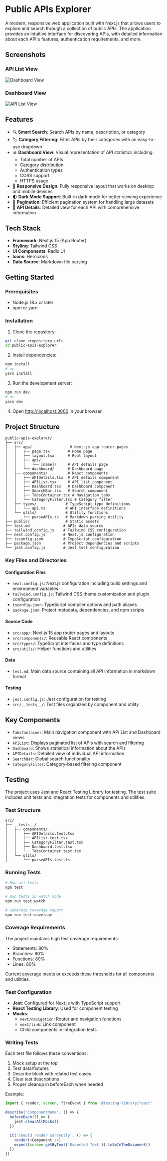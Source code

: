 # Public APIs Explorer

A modern, responsive web application built with Next.js that allows users to explore and search through a collection of public APIs. The application provides an intuitive interface for discovering APIs, with detailed information about each API's features, authentication requirements, and more.

## Screenshots

### API List View
![Dashboard View](public/screenshot1.png)

### Dashboard View
![API List View](public/screenshot2.png)

## Features

- 🔍 **Smart Search**: Search APIs by name, description, or category
- 🏷️ **Category Filtering**: Filter APIs by their categories with an easy-to-use dropdown
- 📊 **Dashboard View**: Visual representation of API statistics including:
  - Total number of APIs
  - Category distribution
  - Authentication types
  - CORS support
  - HTTPS usage
- 📱 **Responsive Design**: Fully responsive layout that works on desktop and mobile devices
- 🌓 **Dark Mode Support**: Built-in dark mode for better viewing experience
- 📄 **Pagination**: Efficient pagination system for handling large datasets
- 🔗 **API Details**: Detailed view for each API with comprehensive information

## Tech Stack

- **Framework**: Next.js 15 (App Router)
- **Styling**: Tailwind CSS
- **UI Components**: Radix UI
- **Icons**: Heroicons
- **Data Source**: Markdown file parsing

## Getting Started

### Prerequisites

- Node.js 18.x or later
- npm or yarn

### Installation

1. Clone the repository:
```bash
git clone <repository-url>
cd public-apis-explorer
```

2. Install dependencies:
```bash
npm install
# or
yarn install
```

3. Run the development server:
```bash
npm run dev
# or
yarn dev
```

4. Open [http://localhost:3000](http://localhost:3000) in your browser.

## Project Structure

```
public-apis-explorer/
├── src/
│   ├── app/                 # Next.js app router pages
│   │   ├── page.tsx        # Home page
│   │   ├── layout.tsx      # Root layout
│   │   ├── api/
│   │   │   └── [name]/     # API details page
│   │   └── dashboard/      # Dashboard page
│   ├── components/         # React components
│   │   ├── APIDetails.tsx  # API details component
│   │   ├── APIList.tsx     # API list component
│   │   ├── Dashboard.tsx   # Dashboard component
│   │   ├── SearchBar.tsx   # Search component
│   │   ├── TabsContainer.tsx # Navigation tabs
│   │   └── CategoryFilter.tsx # Category filter
│   ├── types/             # TypeScript type definitions
│   │   └── api.ts         # API interface definitions
│   └── utils/             # Utility functions
│       └── parseAPIs.ts   # Markdown parsing utility
├── public/                # Static assets
├── test.md               # APIs data source
├── tailwind.config.js    # Tailwind CSS configuration
├── next.config.js        # Next.js configuration
├── tsconfig.json         # TypeScript configuration
├── package.json          # Project dependencies and scripts
└── jest.config.js        # Jest test configuration

```

### Key Files and Directories

#### Configuration Files
- `next.config.js`: Next.js configuration including build settings and environment variables
- `tailwind.config.js`: Tailwind CSS theme customization and plugin configuration
- `tsconfig.json`: TypeScript compiler options and path aliases
- `package.json`: Project metadata, dependencies, and npm scripts

#### Source Code
- `src/app/`: Next.js 15 app router pages and layouts
- `src/components/`: Reusable React components
- `src/types/`: TypeScript interfaces and type definitions
- `src/utils/`: Helper functions and utilities

#### Data
- `test.md`: Main data source containing all API information in markdown format

#### Testing
- `jest.config.js`: Jest configuration for testing
- `src/__tests__/`: Test files organized by component and utility

## Key Components

- `TabsContainer`: Main navigation component with API List and Dashboard views
- `APIList`: Displays paginated list of APIs with search and filtering
- `Dashboard`: Shows statistical information about the APIs
- `APIDetails`: Detailed view of individual API information
- `SearchBar`: Global search functionality
- `CategoryFilter`: Category-based filtering component

## Testing

The project uses Jest and React Testing Library for testing. The test suite includes unit tests and integration tests for components and utilities.

### Test Structure

```
src/
├── __tests__/
│   ├── components/
│   │   ├── APIDetails.test.tsx
│   │   ├── APIList.test.tsx
│   │   ├── CategoryFilter.test.tsx
│   │   ├── Dashboard.test.tsx
│   │   └── TabsContainer.test.tsx
│   └── utils/
│       └── parseAPIs.test.ts
```

### Running Tests

```bash
# Run all tests
npm test

# Run tests in watch mode
npm run test:watch

# Generate coverage report
npm run test:coverage
```

### Coverage Requirements

The project maintains high test coverage requirements:
- Statements: 80%
- Branches: 80%
- Functions: 80%
- Lines: 80%

Current coverage meets or exceeds these thresholds for all components and utilities.

### Test Configuration

- **Jest**: Configured for Next.js with TypeScript support
- **React Testing Library**: Used for component testing
- **Mocks**:
  - `next/navigation`: Router and navigation functions
  - `next/link`: Link component
  - Child components in integration tests

### Writing Tests

Each test file follows these conventions:
1. Mock setup at the top
2. Test data/fixtures
3. Describe block with related test cases
4. Clear test descriptions
5. Proper cleanup in beforeEach when needed

Example:
```typescript
import { render, screen, fireEvent } from '@testing-library/react'

describe('ComponentName', () => {
  beforeEach(() => {
    jest.clearAllMocks()
  })

  it('should render correctly', () => {
    render(<Component />)
    expect(screen.getByText('Expected Text')).toBeInTheDocument()
  })
})
```

